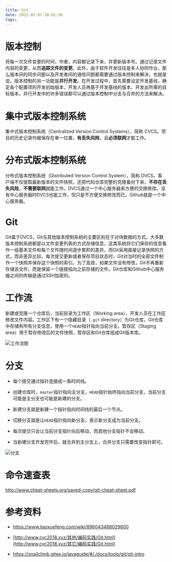 ```yaml
---
title: Git
date: 2022-05-07 18:02:50
tags:
---
```


# 版本控制

将每一次文件变更的时间，作者，内容都记录下来，并更新版本号。通过记录文件内容的变更，从而**追踪文件的变更**。此外，由于软件开发往往是多人协同作业，那么版本间的同步问题以及开发者间的通信问题都需要通过版本控制来解决，也就是说，版本控制的另一功能是**并行开发**。在开发过程中，首先需要设定开发基线，确定各个配置项的开发初始版本，开发人员再基于开发基线的版本，开发出所需的目标版本，并行开发中的许多错误都可以通过版本控制中分支与合并的方法来解决。

# 集中式版本控制系统

集中式版本控制系统（Centralized Version Control Systems），简称 CVCS。项目的历史记录均被保存在单一位置，**有丢失风险**，且**必须联网**才能工作。

# 分布式版本控制系统

分布式版本控制系统（Distributed Version Control System），简称 DVCS。客户端不仅提取最新版本的文件快照，还把代码仓库完整的克隆备份下来，**不存在丢失风险**，**不需要联网**就能工作。DVCS通过一个中心服务器来方便的交换修改。没有中心服务器时DVCS也能工作，但只是不方便交换修改而已。Github就是一个中心服务器。

# Git

Git属于DVCS，Git与其他版本控制系统的主要区别在于对待数据的方式。大多数版本控制系统都是以文件变更列表的方式存储信息，这类系统将它们保存的信息看作一组基本文件和每个文件随时间逐步累积的差异，而Git采用直接记录快照的方式，而非差异比较。每次提交更新或者保存项目状态时，Git对当时的全部文件制作一个快照并保存这个快照的索引。为了高效，如果文件没有修改，Git不再重新存储该文件，而是保留一个链接指向之前存储的文件。Git仓库和Github中心服务器之间的传输是通过SSH加密的。

# 工作流

新建或克隆一个仓库后，当前目录为工作区（Working area），开发人员在工作区修改文件内容。工作区下有一个隐藏目录（`.git` directory）为Git仓库，Git仓库中存储有所有分支信息，使用一个`HEAD`指针指向当前分支。暂存区（Staging area）用于暂存修改后的文件快照，暂存区和Git仓库组成Git版本库。

<img src="工作流图.jpg" alt="工作流图" style="zoom:100%;" />

# 分支

- 每个提交通过指针连接成一条时间线。

- 创建仓库时，`master`指针指向主分支，`HEAD`指针始终指向当前分支，当前分支可能是主分支也可能是新建的分支。

- 新建分支就是新建一个指针指向时间线的最后一个节点。

- 切换分支就是让`HEAD`指针指向新分支，表示新分支成为当前分支。

- 每次提交只会让当前分支指针向后移动，而其他分支指针不会移动。

- 当新建分支开发完毕后，就合并到主分支上，合并分支只需要改变指针即可。

<img src="分支.jpg" alt="分支" style="zoom:100%;" />

# 命令速查表

http://www.cheat-sheets.org/saved-copy/git-cheat-sheet.pdf

# 参考资料

- https://www.liaoxuefeng.com/wiki/896043488029600

- [http://www.cyc2018.xyz/其他/编码实践/Git.html](http://www.cyc2018.xyz/其它/编码实践/Git.html)

- https://snailclimb.gitee.io/javaguide/#/./docs/tools/git/git-intro